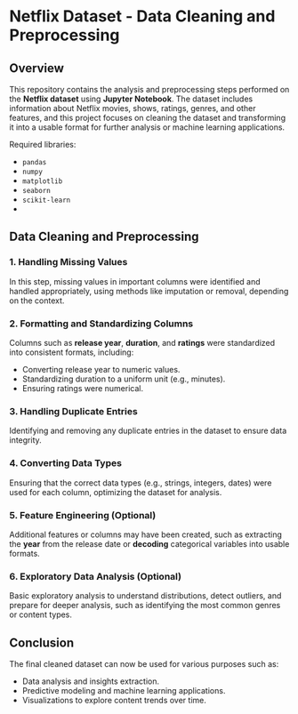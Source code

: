 # Netflix Dataset - Data Cleaning and Preprocessing

## Overview

This repository contains the analysis and preprocessing steps performed on the **Netflix dataset** using **Jupyter Notebook**. The dataset includes information about Netflix movies, shows, ratings, genres, and other features, and this project focuses on cleaning the dataset and transforming it into a usable format for further analysis or machine learning applications.

Required libraries:
- `pandas`
- `numpy`
- `matplotlib`
- `seaborn`
- `scikit-learn`
- 
## Data Cleaning and Preprocessing

### 1. **Handling Missing Values**
In this step, missing values in important columns were identified and handled appropriately, using methods like imputation or removal, depending on the context.

### 2. **Formatting and Standardizing Columns**
Columns such as **release year**, **duration**, and **ratings** were standardized into consistent formats, including:
- Converting release year to numeric values.
- Standardizing duration to a uniform unit (e.g., minutes).
- Ensuring ratings were numerical.

### 3. **Handling Duplicate Entries**
Identifying and removing any duplicate entries in the dataset to ensure data integrity.

### 4. **Converting Data Types**
Ensuring that the correct data types (e.g., strings, integers, dates) were used for each column, optimizing the dataset for analysis.

### 5. **Feature Engineering (Optional)**
Additional features or columns may have been created, such as extracting the **year** from the release date or **decoding** categorical variables into usable formats.

### 6. **Exploratory Data Analysis (Optional)**
Basic exploratory analysis to understand distributions, detect outliers, and prepare for deeper analysis, such as identifying the most common genres or content types.

## Conclusion

The final cleaned dataset can now be used for various purposes such as:
- Data analysis and insights extraction.
- Predictive modeling and machine learning applications.
- Visualizations to explore content trends over time.
